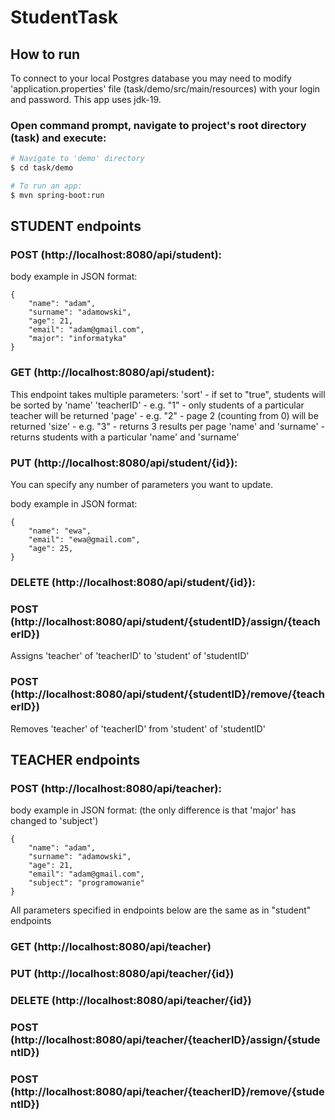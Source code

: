 # StudentTask

## How to run

To connect to your local Postgres database you may need to modify 'application.properties' file (task/demo/src/main/resources) with your login and password.
This app uses jdk-19.

### Open command prompt, navigate to project's root directory (task) and execute:

```bash
# Navigate to 'demo' directory
$ cd task/demo

# To run an app:
$ mvn spring-boot:run

```

## STUDENT endpoints

### POST (http://localhost:8080/api/student):

body example in JSON format:
```
{
    "name": "adam",
    "surname": "adamowski",
    "age": 21,
    "email": "adam@gmail.com",
    "major": "informatyka"
}
```

### GET (http://localhost:8080/api/student):



This endpoint takes multiple parameters:
'sort' - if set to "true", students will be sorted by 'name'
'teacherID' - e.g. "1" - only students of a particular teacher will be returned
'page' - e.g. "2" - page 2 (counting from 0) will be returned
'size' - e.g. "3" - returns 3 results per page
'name' and 'surname' - returns students with a particular 'name' and 'surname'

### PUT (http://localhost:8080/api/student/{id}):

You can specify any number of parameters you want to update.

body example in JSON format:
```
{
    "name": "ewa",
    "email": "ewa@gmail.com",
    "age": 25,
}
```

### DELETE (http://localhost:8080/api/student/{id}):

### POST (http://localhost:8080/api/student/{studentID}/assign/{teacherID})
Assigns 'teacher' of 'teacherID' to 'student' of 'studentID'

### POST (http://localhost:8080/api/student/{studentID}/remove/{teacherID})
Removes 'teacher' of 'teacherID' from 'student' of 'studentID'

## TEACHER endpoints

### POST (http://localhost:8080/api/teacher):

body example in JSON format: (the only difference is that 'major' has changed to 'subject')
```
{
    "name": "adam",
    "surname": "adamowski",
    "age": 21,
    "email": "adam@gmail.com",
    "subject": "programowanie"
}
```
All parameters specified in endpoints below are the same as in "student" endpoints

### GET (http://localhost:8080/api/teacher)
### PUT (http://localhost:8080/api/teacher/{id})
### DELETE (http://localhost:8080/api/teacher/{id})
### POST (http://localhost:8080/api/teacher/{teacherID}/assign/{studentID})
### POST (http://localhost:8080/api/teacher/{teacherID}/remove/{studentID})


 
